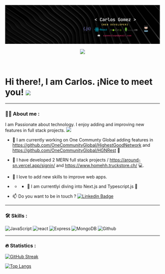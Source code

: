 <div id="header" align="center">
  <img decoding="async" src="/media/Banner Para LinkedIn Desarrollador De Software Moderno Negro (1).png" width="800"/>
</div>

<div align="center">

[![](https://img.shields.io/badge/LinkedIn-0077B5?style=for-the-badge&logo=linkedin&logoColor=white)](https://www.linkedin.com/in/carlos-gomez-lugo)

</div>

<div id="badges" align="center">
    <img decoding="async" src="https://visitor-badge-reloaded.herokuapp.com/badge?page_id=cgomezhub.cgomezhub&color=00cf00" alt=""/>
</div>

<h1>
  Hi there!,  I am Carlos. ¡Nice to meet you!
  <img decoding="async" src="https://media.giphy.com/media/hvRJCLFzcasrR4ia7z/giphy.gif" width="30px"/>
</h1>

---

 <div id="header" align="left">

### :man_technologist: About me :

I am Passionate about technology. I enjoy adding and improving new features in full stack projects. <img decoding="async" src="https://media.giphy.com/media/WUlplcMpOCEmTGBtBW/giphy.gif" width="30">

- :telescope: I am currently working on One Communty Global adding features in https://github.com/OneCommunityGlobal/HighestGoodNetwork and  https://github.com/OneCommunityGlobal/HGNRest :muscle:

- :seedling:  I have developed 2  MERN full stack projects / https://around-sn.vercel.app/signin/ and https://www.homehh.truckstore.ch/ :computer:.

- :heartbeat: I love to add new skills to improve web apps.

- - - :telescope: I am currentlyi  diving into  Next.js and Typescript.js  :muscle:

- :mailbox: Do you want to be in touch ? [![Linkedin Badge](https://img.shields.io/badge/-Carlos-blue?style=flat&logo=Linkedin&logoColor=white)](https://www.linkedin.com/in/carlos-gomez-lugo)



---

### :hammer_and_wrench: Skills :

<div id="header" align="left">
    <img decoding="async" src=https://img.shields.io/badge/logo-javascript-blue?logo=javascript alt="JavaScript"/>
  </a>
    <img decoding="async" src=https://img.shields.io/badge/logo-React-blue?logo=React  alt="react"/>
  </a>
   <img decoding="async" src=https://img.shields.io/badge/logo-Express-blue?logo=Express  alt="Express"/>
  </a>
  <img decoding="async" src=https://img.shields.io/badge/logo-MongoDB-blue?logo=MongoDB  alt="MongoDB"/>
  </a>
  <img decoding="async" src=https://img.shields.io/badge/logo-Github-blue?logo=Github  alt="Github"/>
  </a>

</div>

---

### :fire: Statistics :

[![GitHub Streak](http://github-readme-streak-stats.herokuapp.com?user=cgomezhub&theme=dark&background=000000)](https://git.io/streak-stats)

[![Top Langs](https://github-readme-stats.vercel.app/api/top-langs/?username=cgomezhub&layout=compact&theme=vision-friendly-dark)](https://github.com/cgomezhub/github-readme-stats)

